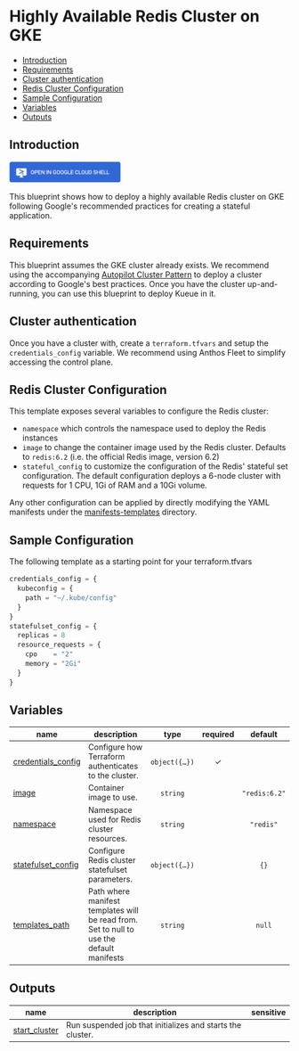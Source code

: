 # Highly Available Redis Cluster on GKE

<!-- BEGIN TOC -->
- [Introduction](#introduction)
- [Requirements](#requirements)
- [Cluster authentication](#cluster-authentication)
- [Redis Cluster Configuration](#redis-cluster-configuration)
- [Sample Configuration](#sample-configuration)
- [Variables](#variables)
- [Outputs](#outputs)
<!-- END TOC -->

## Introduction
<a href="https://shell.cloud.google.com/cloudshell/editor?cloudshell_git_repo=https://github.com/GoogleCloudPlatform/cloud-foundation-fabric.git&cloudshell_tutorial=redis-cluster/tutorial.md&cloudshell_git_branch=gke-blueprints/0-redis&cloudshell_workspace=blueprints/gke/patterns&show=ide%2Cterminal">
<img width="200px" src="../../../../assets/images/cloud-shell-button.png">
</a>

This blueprint shows how to deploy a highly available Redis cluster on GKE following Google's recommended practices for creating a stateful application.

## Requirements

This blueprint assumes the GKE cluster already exists. We recommend using the accompanying [Autopilot Cluster Pattern](../autopilot-cluster) to deploy a cluster according to Google's best practices. Once you have the cluster up-and-running, you can use this blueprint to deploy Kueue in it.

## Cluster authentication
Once you have a cluster with, create a `terraform.tfvars` and setup the `credentials_config` variable. We recommend using Anthos Fleet to simplify accessing the control plane.

## Redis Cluster Configuration

This template exposes several variables to configure the Redis cluster:
- `namespace` which controls the namespace used to deploy the Redis instances
- `image` to change the container image used by the Redis cluster. Defaults to `redis:6.2` (i.e. the official Redis image, version 6.2)
- `stateful_config` to customize the configuration of the Redis' stateful set configuration. The default configuration deploys a 6-node cluster with requests for 1 CPU, 1Gi of RAM and a 10Gi volume.

Any other configuration can be applied by directly modifying the YAML manifests under the [manifests-templates](manifests-templates) directory.

## Sample Configuration

The following template as a starting point for your terraform.tfvars
```tfvars
credentials_config = {
  kubeconfig = {
    path = "~/.kube/config"
  }
}
statefulset_config = {
  replicas = 8
  resource_requests = {
    cpo    = "2"
    memory = "2Gi"
  }
}
```
<!-- BEGIN TFDOC -->
## Variables

| name | description | type | required | default |
|---|---|:---:|:---:|:---:|
| [credentials_config](variables.tf#L17) | Configure how Terraform authenticates to the cluster. | <code title="object&#40;&#123;&#10;  fleet_host &#61; optional&#40;string&#41;&#10;  kubeconfig &#61; optional&#40;object&#40;&#123;&#10;    context &#61; optional&#40;string&#41;&#10;    path    &#61; optional&#40;string, &#34;&#126;&#47;.kube&#47;config&#34;&#41;&#10;  &#125;&#41;&#41;&#10;&#125;&#41;">object&#40;&#123;&#8230;&#125;&#41;</code> | ✓ |  |
| [image](variables.tf#L36) | Container image to use. | <code>string</code> |  | <code>&#34;redis:6.2&#34;</code> |
| [namespace](variables.tf#L43) | Namespace used for Redis cluster resources. | <code>string</code> |  | <code>&#34;redis&#34;</code> |
| [statefulset_config](variables.tf#L50) | Configure Redis cluster statefulset parameters. | <code title="object&#40;&#123;&#10;  replicas &#61; optional&#40;number, 6&#41;&#10;  resource_requests &#61; optional&#40;object&#40;&#123;&#10;    cpu    &#61; optional&#40;string, &#34;1&#34;&#41;&#10;    memory &#61; optional&#40;string, &#34;1Gi&#34;&#41;&#10;  &#125;&#41;, &#123;&#125;&#41;&#10;  volume_claim_size &#61; optional&#40;string, &#34;10Gi&#34;&#41;&#10;&#125;&#41;">object&#40;&#123;&#8230;&#125;&#41;</code> |  | <code>&#123;&#125;</code> |
| [templates_path](variables.tf#L68) | Path where manifest templates will be read from. Set to null to use the default manifests | <code>string</code> |  | <code>null</code> |

## Outputs

| name | description | sensitive |
|---|---|:---:|
| [start_cluster](outputs.tf#L17) | Run suspended job that initializes and starts the cluster. |  |
<!-- END TFDOC -->
